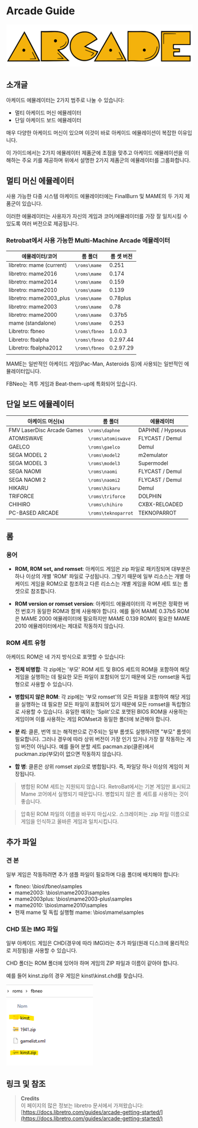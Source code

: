 # Arcade Guide

![](title.svg)

## 소개글
아케이드 에뮬레이터는 2가지 범주로 나눌 수 있습니다:
- 멀티 아케이드 머신 에뮬레이터
- 단일 아케이드 보드 에뮬레이터

매우 다양한 아케이드 머신이 있으며 이것이 바로 아케이드 에뮬레이션이 복잡한 이유입니다.

이 가이드에서는 2가지 에뮬레이터 제품군에 초점을 맞추고 아케이드 에뮬레이션을 이해하는 주요 키를 제공하며 위에서 설명한 2가지 제품군의 에뮬레이터를 그룹화합니다.


## 멀티 머신 에뮬레이터

사용 가능한 다중 시스템 아케이드 에뮬레이터에는 FinalBurn 및 MAME의 두 가지 제품군이 있습니다.

이러한 에뮬레이터는 사용자가 자신의 게임과 코어/에뮬레이터를 가장 잘 일치시킬 수 있도록 여러 버전으로 제공됩니다.


### Retrobat에서 사용 가능한 Multi-Machine Arcade 에뮬레이터

| 에뮬레이터/코어 | 롬 폴더 | 롬 셋 버전 |
|---|---|---|
| libretro: mame (current) | `\roms\mame` | 0.251 |
| libretro: mame2016 | `\roms\mame` | 0.174 |
| libretro: mame2014 | `\roms\mame` | 0.159 |
| libretro: mame2010 | `\roms\mame` | 0.139 |
| libretro: mame2003_plus | `\roms\mame` | 0.78plus |
| libretro: mame2003 | `\roms\mame` | 0.78 |
| libretro: mame2000 | `\roms\mame` | 0.37b5 |
| mame (standalone) | `\roms\mame` | 0.253 |
| Libretro: fbneo | `\roms\fbneo` | 1.0.0.3 |
| Libretro: fbalpha | `\roms\fbneo` | 0.2.97.44 |
| Libretro: fbalpha2012 | `\roms\fbneo` | 0.2.97.29 |
|||


MAME는 일반적인 아케이드 게임(Pac-Man, Asteroids 등)에 사용되는 일반적인 에뮬레이터입니다.

FBNeo는 격투 게임과 Beat-them-up에 특화되어 있습니다.

## 단일 보드 에뮬레이터

| 아케이드 머신(s) | 롬 폴더 | 에뮬레이터 |
|---|---|---|
| FMV LaserDisc Arcade Games | `\roms\daphne` | DAPHNE / Hypseus |
| ATOMISWAVE | `\roms\atomiswave` | FLYCAST / Demul |
| GAELCO | `\roms\gaelco` | Demul |
| SEGA MODEL 2 | `\roms\model2` | m2emulator |
| SEGA MODEL 3 | `\roms\model3` | Supermodel |
| SEGA NAOMI | `\roms\naomi` | FLYCAST / Demul |
| SEGA NAOMI 2 | `\roms\naomi2` | FLYCAST / Demul |
| HIKARU | `\roms\hikaru` | Demul |
| TRIFORCE | `\roms\triforce` | DOLPHIN |
| CHIHIRO | `\roms\chihiro` | CXBX-RELOADED |
| PC-BASED ARCADE | `\roms\teknoparrot` | TEKNOPARROT |
|||


## 롬

### 용어
- **ROM, ROM set, and romset**: 아케이드 게임은 zip 파일로 패키징되며 대부분은 하나 이상의 개별 'ROM' 파일로 구성됩니다.
그렇기 때문에 일부 리소스는 개별 아케이드 게임을 ROM으로 참조하고 다른 리소스는 개별 게임을 ROM 세트 또는 롬셋으로 참조합니다.

- **ROM version or romset version**: 아케이드 에뮬레이터의 각 버전은 정확한 버전 번호가 동일한 ROM과 함께 사용해야 합니다.
예를 들어 MAME 0.37b5 ROM은 MAME 2000 에뮬레이터에 필요하지만 MAME 0.139 ROM이 필요한 MAME 2010 에뮬레이터에서는 제대로 작동하지 않습니다.


### ROM 세트 유형

아케이드 ROM은 네 가지 방식으로 포맷할 수 있습니다:

- **전체 비병합**: 각 zip에는 '부모' ROM 세트 및 BIOS 세트의 ROM을 포함하여 해당 게임을 실행하는 데 필요한 모든 파일이 포함되어 있기 때문에 모든 romset을 독립형으로 사용할 수 있습니다.

- **병합되지 않은 ROM**: 각 zip에는 '부모 romset'의 모든 파일을 포함하여 해당 게임을 실행하는 데 필요한 모든 파일이 포함되어 있기 때문에 모든 romset을 독립형으로 사용할 수 있습니다.
유일한 예외는 'Split'으로 포맷된 BIOS ROM을 사용하는 게임이며 이를 사용하는 게임 ROMset과 동일한 폴더에 보관해야 합니다.

- **분 리**: 클론, 번역 또는 해적판으로 간주되는 일부 롬셋도 실행하려면 "부모" 롬셋이 필요합니다. 그러나 경우에 따라 상위 버전이 가장 인기 있거나 가장 잘 작동하는 게임 버전이 아닙니다.
예를 들어 분할 세트 pacman.zip(클론)에서 puckman.zip(부모)이 없으면 작동하지 않습니다.

- **합 병**: 클론은 상위 romset zip으로 병합됩니다. 즉, 파일당 하나 이상의 게임이 저장됩니다.

> 병합된 ROM 세트는 지원되지 않습니다. RetroBat에서는 기본 게임만 표시되고 Mame 코어에서 실행되기 때문입니다.
> 병합되지 않은 롬 세트를 사용하는 것이 좋습니다.


> 압축된 ROM 파일의 이름을 바꾸지 마십시오. 스크레이퍼는 .zip 파일 이름으로 게임을 인식하고 올바른 게임과 일치시킵니다.


## 추가 파일

### 견 본

일부 게임은 작동하려면 추가 샘플 파일이 필요하며 다음 폴더에 배치해야 합니다:

- fbneo: \bios\fbneo\samples
- mame2003: \bios\mame2003\samples
- mame2003plus: \bios\mame2003-plus\samples
- mame2010: \bios\mame2010\samples
- 현재 mame 및 독립 실행형 mame: \bios\mame\samples

### CHD 또는 IMG 파일

일부 아케이드 게임은 CHD(경우에 따라 IMG)라는 추가 파일(원래 디스크에 물리적으로 저장됨)을 사용할 수 있습니다.

CHD 폴더는 ROM 폴더에 있어야 하며 게임의 ZIP 파일과 이름이 같아야 합니다.

예를 들어 kinst.zip의 경우 게임은 kinst\kinst.chd를 찾습니다.

![](01.png)


## 링크 및 참조
> **Credits**  
> 이 페이지의 많은 정보는 libretro 문서에서 가져왔습니다:  
[https://docs.libretro.com/guides/arcade-getting-started/](https://docs.libretro.com/guides/arcade-getting-started/)